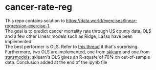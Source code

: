 # cancer-rate-reg
This repo contains solution to https://data.world/exercises/linear-regression-exercise-1.  
The goal is to predict cancer mortality rate through US county data. OLS and a few other Linear models such as Ridge, Lasso have been implemented.  
The best performer is OLS. Refer to [this thread](https://stats.stackexchange.com/questions/410324/why-is-lasso-and-ridge-not-giving-better-results-than-ols) if that's surprising.  
Furthermore, two OLS are implemented, one from [sklearn](https://scikit-learn.org/stable/modules/generated/sklearn.linear_model.LinearRegression.html) and one from [statsmodels](https://www.statsmodels.org/stable/generated/statsmodels.regression.linear_model.OLS.html). sklearn's OLS gives an R-square of 70% on out-of-sample data. Conclusion added at the end of the ipynb file

